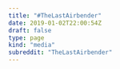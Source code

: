 ```yaml
---
title: "#TheLastAirbender"
date: 2019-01-02T22:00:54Z
draft: false
type: page
kind: "media"
subreddit: "TheLastAirbender"
---
```

